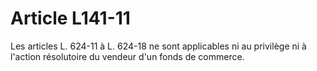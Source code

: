 # Article L141-11

Les articles L. 624-11 à L. 624-18 ne sont applicables ni au privilège ni à l'action résolutoire du vendeur d'un fonds de commerce.
